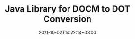 ---
############################# Static ############################
layout: "autogen-gist"
date: 2021-10-02T14:22:14+03:00
draft: false
path: "total/java/conversion/docm-to-dot/"
other_out_formats: "PDF DOC DOCX DOCM DOT DOTX DOTM TXT RTF HTML MHTML HTM MHT XLS XLSX XLSM XLSB XLT XLTX XLTM XLAM CSV TSV FODS DIF SXC PPT PPTX PPS PPSX PPSM POT POTX PPTM POTM ODT OTT ODS ODP OTP TIFF JPEG JPG PNG GIF BMP ICO WMF EMF DCM WEBP JP2 EMZ WMZ SVG SVGZ TGA XPS TEX MD PSD PSB EPUB WEB EXCEL IMAGE FODP DICOM"
ad_headline: "Java DOCM to DOT Conversion"
ad_description: "DOCM to DOT document conversion API for Java | 100+ file formats supported"

############################# Head ############################
head_title: "Convert DOCM to DOT in Java | Java Word Conversion Library"
head_description: "Java Word processing documents conversion API. Convert DOCM to DOT and 100+ other images and file formats in Java applications using NetBeans, IntelliJ IDEA and Eclipse development environments."

############################# Header ############################
title: "Java Library for DOCM to DOT Conversion"
description: "Programmatically convert DOCM to DOT in Java & J2SE applications using flexible document manipulation options to customize the appearance of the resultant document. The word documents conversion library accurately converts Word document formats to PDF, Excel spreadsheet, PowerPoint presentation, Photoshop, HTML, eBook, XML, images and many other popular file formats. Using multiple document conversion features – convert the whole document or choose specific pages of the source document file based on the self selected page numbers or page ranges and easily convert to a supported document format without using any external software."

############################# SubMenu ############################
submenu:
    enable: false

############################# Content ############################
content:
    enable: true
    block:
    - title_left: "How to Convert DOCM to DOT in Java"
      content_left: |
          Perform DOCM to DOT file conversion in Java using three simple steps. View the converted MHTML document as it is or render and display it as HTML without using any external software.

          -   Create a new instance of **Converter** class and load the DOCM file
          -   Set **ConvertOptions** for the DOT document type
          -   Call **Convert** method of **Converter** class instance for conversion to DOT
          -   Set options for HTML viewer
          -   Create **Viewer** object to view converted DOT as HTML
          
      title_right: "Downloads & Installation Instructions"
      content_right: |
          You require `GroupDocs.Conversion` & `GroupDocs.Viewer` namespaces to convert word file formats to a wide range of images and document types such as PDF, Microsoft Office (Word, Excel, PowerPoint, Project, Outlook), OpenDocument, HTML and CAD diagrams. Explore other [Java APIs for Office documents](https://products.conholdate.com/total/java/) as offered by Conholdate.Total.
          
          Get the respective assembly files from the [downloads](https://downloads.conholdate.com/total/java) or fetch the whole package from [Maven](https://repository.conholdate.com/webapp/#/artifacts/browse/tree/General/repo) to add `Conholdate.Total for Java` directly in your workspace.
          
      gisthash: "675fd7fb45acf595fd9f872593eb2899"
      gistfile: "word-to-pdf-conversion.java"

    - title_left: "Add Watermark to Word & Convert to PDF"
      content_left: |
          Accurately convert Word documents to PDF in Java, exactly as the original source file and apply text or image watermarks to the converted document pages.

          -   Create new instance of **Converter** class to convert Word DOCX document
          -   Instantiate the proper **ConvertOptions** class (PdfConvertOptions, WordProcessingConvertOptions, SpreadsheetConvertOptions)
          -   Create new instance of **WatermarkOptions** class
          -   Specify watermark properties (color, width, height, text, image etc)
          -   Set **Watermark** property of the **ConvertOptions** instance
          -   Call **Convert** method of **Converter** class instance for Word to PDF conversion
          
      title_right: "Load & Convert Remotely Located Documents"
      content_right: |
          Using Conholdate.Total for Java – developers can load and convert documents from various remote locations and cloud document storage resources such as Amazon S3, Microsoft Azure Blob, FTP, local disk, stream or a simple URL. Just specify the method to obtain remotely located document stream and then pass it on to the Converter class as a constructor.
          
          Conholdate.Total for Java APIs are supported on different operating systems such as Windows J2SE, Linux (Ubuntu, OpenSUSE, CentOS and others), macOS and any type of Java applications based on Eclipse, IntelliJ NetBeans, IntelliJ IDEA or Visual Studio Code development environments.
          
      gisthash: "6999e55b491eea2906d7fefe2e636e33"
      gistfile: "add-watermark-to-word-and-convert-to-pdf.java"
          
    - title_left: "Password Protected Word to PDF Conversion"
      content_left: |
          Accurately load and convert password protected Word processing documents to PDF within your Java based applications – all you need is just a few lines of code. Developers can also transform Word (DOC or DOCX) document into other formats like Web (HTML, MHTML), Images (JPG, PNG TIFF, BMP), Markdown and many others without any need to install Microsoft Word.

          -   Create new instance of **Converter** class and pass source document path
          -   Instantiate the proper **ConvertOptions** class e.g. (**PdfConvertOptions**, **WordProcessingConvertOptions**, **SpreadsheetConvertOptions** etc.)
          -   Call **convert** method of **Converter** class instance and pass filename for the converted document
        
      title_right: "Source Document Information Extraction"
      content_right: |
          The documents information extraction feature not only allows getting the basic information about the source document file but it also supports extracting some valuable file-format specific information. It includes project start and end dates of a Microsoft Project file, any printing restrictions on a PDF document, list of folders enclosed in an Outlook data file and the information about layers and layouts in a CAD document.

          Another useful feature of Conholdate.Total Java APIs for documents conversion is the auto-detection of an unknown file format extension of the source document that is delivered in the form of bytes stream.
          
      gisthash: "35e23082b8fa43502d6784c38947eef1"
      gistfile: "password-protected-word-document-to-pdf-conversion.java"

    - title_left: "Convert Specific Word Pages to PDF in Java"
      content_left: |
          Java document conversion API allows you to choose selected pages from the source document and accurately convert to the supported document format. The code example below shows how to convert the 1st and 4th pages of a Word document to the resultant PDF file.

          -   Create a new instance of **Converter** class and load input (Word) document
          -   Instantiate the proper **ConvertOptions** class e.g. (**PdfConvertOptions**, **WordProcessingConvertOptions**, **SpreadsheetConvertOptions** etc)
          -   Set **setPages** property of the **ConvertOptions** instance and mention specific page number to be converted
          -   Call **convert** method of **Converter** class instance and pass filename (PDF) for the converted document
        
      title_right: "Caching Converted Document Results"
      content_right: |
          In some cases, the converted document size is bigger and it takes time to be converted. The document conversion library offers the caching feature to efficiently manage such situations and speed up the repetitive conversion process. Enable the ICache interface to work with custom cache implementation using the extension point and control the cache conversion, as you prefer.

          The conversion result is saved to the local drive by default but any type of cache storage can be supported by implementing the appropriate interfaces such as Amazon S3, Dropbox, Google Drive, Windows Azure, Reddis or any other.
          
      gisthash: "98e5756c4d2150212f5abd2eb2067059"
      gistfile: "convert-specific-word-document-pages-to-pdf.java"
############################# About Formats ############################
about_formats:
    enable: false
############################# More Formats ############################
more_formats:
    enable: true
    auto: false
    other_out_formats: PDF DOC DOCX DOCM DOT DOTX DOTM TXT RTF HTML MHTML HTM MHT XLS XLSX XLSM XLSB XLT XLTX XLTM XLAM CSV TSV FODS DIF SXC PPT PPTX PPS PPSX PPSM POT POTX PPTM POTM ODT OTT ODS ODP OTP TIFF JPEG JPG PNG GIF BMP ICO WMF EMF DCM WEBP JP2 EMZ WMZ SVG SVGZ TGA XPS TEX MD PSD PSB EPUB WEB EXCEL IMAGE FODP DICOM
############################# Back to top ###############################
back_to_top:
  enable: true
---